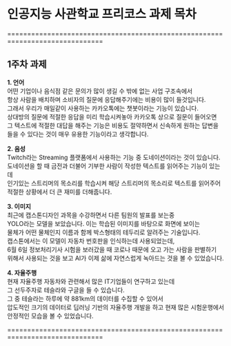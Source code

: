 # 인공지능 사관학교 프리코스 과제 목차

==============================================================================

## 1주차 과제

**1. 언어**  
   어떤 기업이나 음식점 같은 문의가 많이 생길 수 밖에 없는 사업 구조속에서  
   항상 사람을 배치하며 소비자의 질문에 응답해주기에는 비용이 많이 들것입니다.  
   그래서 우리가 매일같이 사용하는 카카오톡에는 챗봇이라는 기능이 있습니다.  
   상대방의 질문에 적절한 응답을 미리 학습시켜놓아 카카오톡 상으로 질문이 들어오면  
   그 텍스트에 적절한 대답을 해주는 기능은 비용도 절약하면서 신속하게 원하는 답변을  
   들을 수 있다는 것이 매우 유용한 기능이라고 생각합니다.  
 
  
**2. 음성**  
  Twitch라는 Streaming 플랫폼에서 사용하는 기능 중 도네이션이라는 것이 있습니다.  
  도네이션을 할 때 금전과 더불어 기부한 사람이 작성한 텍스트를 읽어주는 기능이 있는데  
  인기있는 스트리머의 목소리를 학습시켜 해당 스트리머의 목소리로 텍스트를 읽어주어  
  적절한 상황에서 더 큰 재미를 더해줍니다.  
  
  
**3. 이미지**  
  최근에 캡스톤디자인 과목을 수강하면서 다른 팀원의 발표를 보는중  
  YOLO라는 모델을 보았습니다. 이는 학습된 이미지를 바탕으로 화면에 보이는  
  물체가 어떤 물체인지 이름과 함께 박스형태의 테두리로 알려주는 기술입니다.  
  캡스톤에서는 이 모델이 자동차 번호판을 인식하는데 사용되었는데,  
  6월 6일 정보처리기사 시험을 보러갔을 때 코로나 때문에 오고 가는 사람을 판별하기  
  위해서 사용되는 것을 보고 AI가 이제 삶에 자연스럽게 녹아드는 것을 볼 수 있었습니다.  


**4. 자율주행**  
  현재 자율주행 자동차와 관련해서 많은 IT기업들이 연구하고 있는데  
  그 선두주자로 테슬라와 구글을 들 수 있습니다.  
  그 중 테슬라는 하루에 약 881km의 데이터를 수집할 수 있어서  
  압도적인 크기의 데이터로 딥러닝 기반의 자율주행 개발을 하고 현재 많은 시험운행에서  
  안정적인 모습을 볼 수 있었습니다.  


==============================================================================
